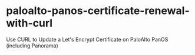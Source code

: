 # paloalto-panos-certificate-renewal-with-curl
Use CURL to Update a Let's Encrypt Certificate on PaloAlto PanOS (including Panorama)
